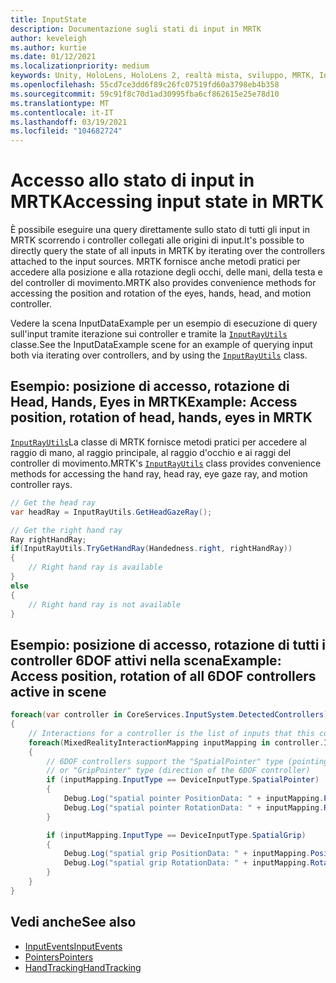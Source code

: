 ```yaml
---
title: InputState
description: Documentazione sugli stati di input in MRTK
author: keveleigh
ms.author: kurtie
ms.date: 01/12/2021
ms.localizationpriority: medium
keywords: Unity, HoloLens, HoloLens 2, realtà mista, sviluppo, MRTK, InputState,
ms.openlocfilehash: 55cd7ce3dd6f89c26fc07519fd60a3798eb4b358
ms.sourcegitcommit: 59c91f8c70d1ad30995fba6cf862615e25e78d10
ms.translationtype: MT
ms.contentlocale: it-IT
ms.lasthandoff: 03/19/2021
ms.locfileid: "104682724"
---
```

# <a name="accessing-input-state-in-mrtk"></a><span data-ttu-id="26d5c-104">Accesso allo stato di input in MRTK</span><span class="sxs-lookup"><span data-stu-id="26d5c-104">Accessing input state in MRTK</span></span>

<span data-ttu-id="26d5c-105">È possibile eseguire una query direttamente sullo stato di tutti gli input in MRTK scorrendo i controller collegati alle origini di input.</span><span class="sxs-lookup"><span data-stu-id="26d5c-105">It's possible to directly query the state of all inputs in MRTK by iterating over the controllers attached to the input sources.</span></span> <span data-ttu-id="26d5c-106">MRTK fornisce anche metodi pratici per accedere alla posizione e alla rotazione degli occhi, delle mani, della testa e del controller di movimento.</span><span class="sxs-lookup"><span data-stu-id="26d5c-106">MRTK also provides convenience methods for accessing the position and rotation of the eyes, hands, head, and motion controller.</span></span>

<span data-ttu-id="26d5c-107">Vedere la scena InputDataExample per un esempio di esecuzione di query sull'input tramite iterazione sui controller e tramite la [`InputRayUtils`](xref:Microsoft.MixedReality.Toolkit.Input.InputRayUtils) classe.</span><span class="sxs-lookup"><span data-stu-id="26d5c-107">See the InputDataExample scene for an example of querying input both via iterating over controllers, and by using the [`InputRayUtils`](xref:Microsoft.MixedReality.Toolkit.Input.InputRayUtils) class.</span></span>

## <a name="example-access-position-rotation-of-head-hands-eyes-in-mrtk"></a><span data-ttu-id="26d5c-108">Esempio: posizione di accesso, rotazione di Head, Hands, Eyes in MRTK</span><span class="sxs-lookup"><span data-stu-id="26d5c-108">Example: Access position, rotation of head, hands, eyes in MRTK</span></span>

<span data-ttu-id="26d5c-109">[`InputRayUtils`](xref:Microsoft.MixedReality.Toolkit.Input.InputRayUtils)La classe di MRTK fornisce metodi pratici per accedere al raggio di mano, al raggio principale, al raggio d'occhio e ai raggi del controller di movimento.</span><span class="sxs-lookup"><span data-stu-id="26d5c-109">MRTK's [`InputRayUtils`](xref:Microsoft.MixedReality.Toolkit.Input.InputRayUtils) class provides convenience methods for accessing the hand ray, head ray, eye gaze ray, and motion controller rays.</span></span>

```c#
// Get the head ray
var headRay = InputRayUtils.GetHeadGazeRay();

// Get the right hand ray
Ray rightHandRay;
if(InputRayUtils.TryGetHandRay(Handedness.right, rightHandRay))
{
    // Right hand ray is available
}
else
{
    // Right hand ray is not available
}
```

## <a name="example-access-position-rotation-of-all-6dof-controllers-active-in-scene"></a><span data-ttu-id="26d5c-110">Esempio: posizione di accesso, rotazione di tutti i controller 6DOF attivi nella scena</span><span class="sxs-lookup"><span data-stu-id="26d5c-110">Example: Access position, rotation of all 6DOF controllers active in scene</span></span>

```c#
foreach(var controller in CoreServices.InputSystem.DetectedControllers)
{
    // Interactions for a controller is the list of inputs that this controller exposes
    foreach(MixedRealityInteractionMapping inputMapping in controller.Interactions)
    {
        // 6DOF controllers support the "SpatialPointer" type (pointing direction)
        // or "GripPointer" type (direction of the 6DOF controller)
        if (inputMapping.InputType == DeviceInputType.SpatialPointer)
        {
            Debug.Log("spatial pointer PositionData: " + inputMapping.PositionData);
            Debug.Log("spatial pointer RotationData: " + inputMapping.RotationData);
        }

        if (inputMapping.InputType == DeviceInputType.SpatialGrip)
        {
            Debug.Log("spatial grip PositionData: " + inputMapping.PositionData);
            Debug.Log("spatial grip RotationData: " + inputMapping.RotationData);
        }
    }
}
```

## <a name="see-also"></a><span data-ttu-id="26d5c-111">Vedi anche</span><span class="sxs-lookup"><span data-stu-id="26d5c-111">See also</span></span>

- [<span data-ttu-id="26d5c-112">InputEvents</span><span class="sxs-lookup"><span data-stu-id="26d5c-112">InputEvents</span></span>](InputEvents.md)
- [<span data-ttu-id="26d5c-113">Pointers</span><span class="sxs-lookup"><span data-stu-id="26d5c-113">Pointers</span></span>](Pointers.md)
- [<span data-ttu-id="26d5c-114">HandTracking</span><span class="sxs-lookup"><span data-stu-id="26d5c-114">HandTracking</span></span>](HandTracking.md)
